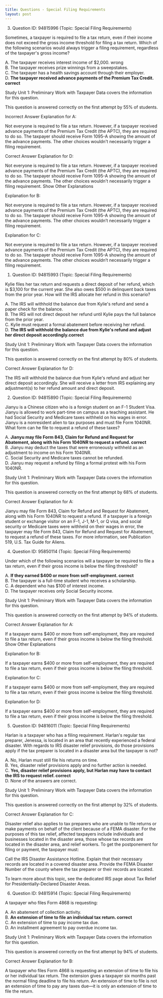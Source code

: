 ```yaml
---
title: Questions - Special Filing Requirements
layout: post
---
```



3. Question ID: 94815996 (Topic: Special Filing Requirements)

Sometimes, a taxpayer is required to file a tax return, even if their income does not exceed the gross income threshold for filing a tax return. Which of the following scenarios would always trigger a filing requirement, regardless of the taxpayer's gross income?

A. The taxpayer receives interest income of $2,000. wrong  
B. The taxpayer receives prize winnings from a sweepstakes.  
C. The taxpayer has a health savings account through their employer.  
D. **The taxpayer received advance payments of the Premium Tax Credit. correct**  

Study Unit 1: Preliminary Work with Taxpayer Data covers the information for this question.

This question is answered correctly on the first attempt by 55% of students.

Incorrect Answer Explanation for A:

Not everyone is required to file a tax return. However, if a taxpayer received advance payments of the Premium Tax Credit (the APTC), they are required to do so. The taxpayer should receive Form 1095-A showing the amount of the advance payments. The other choices wouldn't necessarily trigger a filing requirement.

Correct Answer Explanation for D:

Not everyone is required to file a tax return. However, if a taxpayer received advance payments of the Premium Tax Credit (the APTC), they are required to do so. The taxpayer should receive Form 1095-A showing the amount of the advance payments. The other choices wouldn't necessarily trigger a filing requirement.
Show Other Explanations

Explanation for B:

Not everyone is required to file a tax return. However, if a taxpayer received advance payments of the Premium Tax Credit (the APTC), they are required to do so. The taxpayer should receive Form 1095-A showing the amount of the advance payments. The other choices wouldn’t necessarily trigger a filing requirement.

Explanation for C:

Not everyone is required to file a tax return. However, if a taxpayer received advance payments of the Premium Tax Credit (the APTC), they are required to do so. The taxpayer should receive Form 1095-A showing the amount of the advance payments. The other choices wouldn’t necessarily trigger a filing requirement.

1. Question ID: 94815993 (Topic: Special Filing Requirements)

Kylie files her tax return and requests a direct deposit of her refund, which is $3,100 for the current year. She also owes $500 in delinquent back taxes from the prior year. How will the IRS allocate her refund in this scenario?

A. The IRS will withhold the balance due from Kylie's refund and send a paper check for the balance.  
B. The IRS will not direct deposit her refund until Kylie pays the full balance from the prior year.   
C. Kylie must request a formal abatement before receiving her refund.   
D. **The IRS will withhold the balance due from Kylie's refund and adjust her direct deposit accordingly.correct**  

Study Unit 1: Preliminary Work with Taxpayer Data covers the information for this question.

This question is answered correctly on the first attempt by 80% of students.

Correct Answer Explanation for D:

The IRS will withhold the balance due from Kylie's refund and adjust her direct deposit accordingly. She will receive a letter from IRS explaining any adjustment(s) to her refund amount and direct deposit.

2. Question ID: 94815890 (Topic: Special Filing Requirements)

Jianyu is a Chinese citizen who is a foreign student on an F-1 Student Visa. Jianyu is allowed to work part-time on campus as a teaching assistant. He had Social Security and Medicare taxes withheld on his wages in error. Jianyu is a nonresident alien to tax purposes and must file Form 1040NR. What form can he file to request a refund of these taxes?

A. **Jianyu may file Form 843, Claim for Refund and Request for Abatement, along with his Form 1040NR to request a refund. correct**  
B. Jianyu may deduct the taxes that were erroneously withheld as an adjustment to income on his Form 1040NR.  
C. Social Security and Medicare taxes cannot be refunded.  
D. Jianyu may request a refund by filing a formal protest with his Form 1040NR.  

Study Unit 1: Preliminary Work with Taxpayer Data covers the information for this question.

This question is answered correctly on the first attempt by 68% of students.

Correct Answer Explanation for A:

Jianyu may file Form 843, Claim for Refund and Request for Abatement, along with his Form 1040NR to request a refund. If a taxpayer is a foreign student or exchange visitor on an F-1, J-1, M-1, or Q visa, and social security or Medicare taxes were withheld on their wages in error, the taxpayer may file Form 843, Claim for Refund and Request for Abatement, to request a refund of these taxes. For more information, see Publication 519, U.S. Tax Guide for Aliens.

4. Question ID: 95850114 (Topic: Special Filing Requirements)

Under which of the following scenarios will a taxpayer be required to file a tax return, even if their gross income is below the filing threshold?

A. **If they earned $400 or more from self-employment. correct**  
B. The taxpayer is a full-time student who receives a scholarship.  
C. A dependent who has $100 of interest income.  
D. The taxpayer receives only Social Security income.  

Study Unit 1: Preliminary Work with Taxpayer Data covers the information for this question.

This question is answered correctly on the first attempt by 94% of students.

Correct Answer Explanation for A:

If a taxpayer earns $400 or more from self-employment, they are required to file a tax return, even if their gross income is below the filing threshold.
Show Other Explanations

Explanation for B:

If a taxpayer earns $400 or more from self-employment, they are required to file a tax return, even if their gross income is below the filing threshold.

Explanation for C:

If a taxpayer earns $400 or more from self-employment, they are required to file a tax return, even if their gross income is below the filing threshold.

Explanation for D:

If a taxpayer earns $400 or more from self-employment, they are required to file a tax return, even if their gross income is below the filing threshold.

5. Question ID: 94816011 (Topic: Special Filing Requirements)

Harlan is a taxpayer who has a filing requirement. Harlan's regular tax preparer, Jenessa, is located in an area that recently experienced a federal disaster. With regards to IRS disaster relief provisions, do those provisions apply if the tax preparer is located in a disaster area but the taxpayer is not?

A. No, Harlan must still file his returns on time.  
B. Yes, disaster relief provisions apply and no further action is needed.  
C. **Yes, disaster relief provisions apply, but Harlan may have to contact the IRS to request relief. correct**  
D. None of the answers are correct.  

Study Unit 1: Preliminary Work with Taxpayer Data covers the information for this question.

This question is answered correctly on the first attempt by 32% of students.

Correct Answer Explanation for C:

Disaster relief also applies to tax preparers who are unable to file returns or make payments on behalf of the client because of a FEMA disaster. For the purposes of this tax relief, affected taxpayers include individuals and businesses located in the disaster area, those whose tax records are located in the disaster area, and relief workers. To get the postponement for filing or payment, the taxpayer must:

Call the IRS Disaster Assistance Hotline.
Explain that their necessary records are located in a covered disaster area.
Provide the FEMA Disaster Number of the county where the tax preparer or their records are located.

To learn more about this topic, see the dedicated IRS page about Tax Relief for Presidentially-Declared Disaster Areas.

6. Question ID: 94815914 (Topic: Special Filing Requirements)

A taxpayer who files Form 4868 is requesting:

A. An abatement of collection activity.  
B. **An extension of time to file an individual tax return. correct**  
C. An extension of time to pay income tax due.  
D. An installment agreement to pay overdue income tax.  

Study Unit 1: Preliminary Work with Taxpayer Data covers the information for this question.

This question is answered correctly on the first attempt by 94% of students.

Correct Answer Explanation for B:

A taxpayer who files Form 4868 is requesting an extension of time to file his or her individual tax return. The extension gives a taxpayer six months past the normal filing deadline to file his return. An extension of time to file is not an extension of time to pay any taxes due—it is only an extension of time to file the return.

